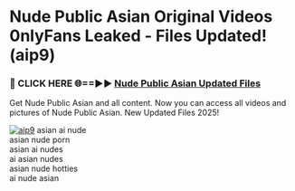 # Nude Public Asian Original Videos 0nlyFans Leaked - Files Updated! (aip9)

<h3>🔴 CLICK HERE 🌐==►► <a href="https://tinyurl.com/5h6xmrr3" rel="nofollow">Nude Public Asian Updated Files</a></h3>

Get Nude Public Asian and all content. Now you can access all videos and pictures of Nude Public Asian. New Updated Files 2025!

[![aip9](https://i.imgur.com/KVD873Z.gif)](https://tinyurl.com/5h6xmrr3)
asian ai nude<br>
asian nude porn<br>
asian ai nudes<br>
ai asian nudes<br>
asian nude hotties<br>
ai nude asian